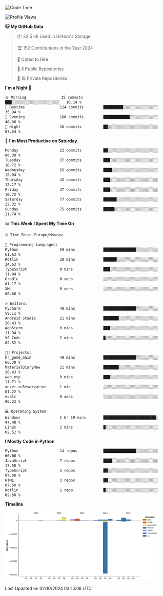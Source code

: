 <!--START_SECTION:waka-->
![Code Time](http://img.shields.io/badge/Code%20Time-526%20hrs%2035%20mins-blue)

![Profile Views](http://img.shields.io/badge/Profile%20Views-11-blue)

**🐱 My GitHub Data** 

> 📦 32.5 kB Used in GitHub's Storage 
 > 
> 🏆 152 Contributions in the Year 2024
 > 
> 💼 Opted to Hire
 > 
> 📜 8 Public Repositories 
 > 
> 🔑 19 Private Repositories 
 > 
**I'm a Night 🦉** 

```text
🌞 Morning                35 commits          ███░░░░░░░░░░░░░░░░░░░░░░   10.14 % 
🌆 Daytime                124 commits         █████████░░░░░░░░░░░░░░░░   35.94 % 
🌃 Evening                160 commits         ████████████░░░░░░░░░░░░░   46.38 % 
🌙 Night                  26 commits          ██░░░░░░░░░░░░░░░░░░░░░░░   07.54 % 
```
📅 **I'm Most Productive on Saturday** 

```text
Monday                   22 commits          ██░░░░░░░░░░░░░░░░░░░░░░░   06.38 % 
Tuesday                  37 commits          ███░░░░░░░░░░░░░░░░░░░░░░   10.72 % 
Wednesday                55 commits          ████░░░░░░░░░░░░░░░░░░░░░   15.94 % 
Thursday                 42 commits          ███░░░░░░░░░░░░░░░░░░░░░░   12.17 % 
Friday                   37 commits          ███░░░░░░░░░░░░░░░░░░░░░░   10.72 % 
Saturday                 77 commits          ██████░░░░░░░░░░░░░░░░░░░   22.32 % 
Sunday                   75 commits          █████░░░░░░░░░░░░░░░░░░░░   21.74 % 
```


📊 **This Week I Spent My Time On** 

```text
🕑︎ Time Zone: Europe/Moscow

💬 Programming Languages: 
Python                   50 mins             ███████████████░░░░░░░░░░   61.63 % 
Kotlin                   20 mins             ██████░░░░░░░░░░░░░░░░░░░   24.63 % 
TypeScript               9 mins              ███░░░░░░░░░░░░░░░░░░░░░░   11.94 % 
Gradle                   0 secs              ░░░░░░░░░░░░░░░░░░░░░░░░░   01.17 % 
XML                      0 secs              ░░░░░░░░░░░░░░░░░░░░░░░░░   00.60 % 

🔥 Editors: 
PyCharm                  48 mins             ███████████████░░░░░░░░░░   59.11 % 
Android Studio           21 mins             ███████░░░░░░░░░░░░░░░░░░   26.43 % 
WebStorm                 9 mins              ███░░░░░░░░░░░░░░░░░░░░░░   11.94 % 
VS Code                  2 mins              █░░░░░░░░░░░░░░░░░░░░░░░░   02.52 % 

🐱‍💻 Projects: 
hr_game_main             49 mins             ███████████████░░░░░░░░░░   60.39 % 
MaterialDiaryNew         21 mins             ███████░░░░░░░░░░░░░░░░░░   26.43 % 
web_mvp                  9 mins              ███░░░░░░░░░░░░░░░░░░░░░░   11.71 % 
muzei.ruReservation      1 min               ░░░░░░░░░░░░░░░░░░░░░░░░░   01.22 % 
ecalc                    0 secs              ░░░░░░░░░░░░░░░░░░░░░░░░░   00.23 % 

💻 Operating System: 
Windows                  1 hr 19 mins        ████████████████████████░   97.48 % 
Linux                    2 mins              █░░░░░░░░░░░░░░░░░░░░░░░░   02.52 % 
```

**I Mostly Code in Python** 

```text
Python                   24 repos            ███████████████░░░░░░░░░░   60.00 % 
JavaScript               7 repos             ████░░░░░░░░░░░░░░░░░░░░░   17.50 % 
TypeScript               3 repos             ██░░░░░░░░░░░░░░░░░░░░░░░   07.50 % 
HTML                     3 repos             ██░░░░░░░░░░░░░░░░░░░░░░░   07.50 % 
Kotlin                   1 repo              █░░░░░░░░░░░░░░░░░░░░░░░░   02.50 % 
```



**Timeline**

![Lines of Code chart](https://raw.githubusercontent.com/adlemx/adlemx/main/assets/bar_graph.png)


 Last Updated on 02/10/2024 03:15:08 UTC
<!--END_SECTION:waka-->
